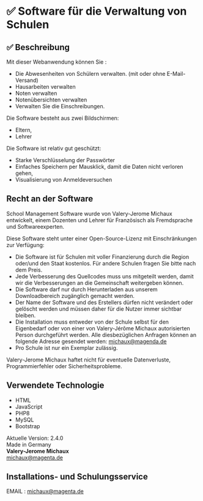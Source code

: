 # ✅ Software für die Verwaltung von Schulen

## ✅ Beschreibung

Mit dieser Webanwendung können Sie : 

- Die Abwesenheiten von Schülern verwalten. 
(mit oder ohne E-Mail-Versand)
- Hausarbeiten verwalten
- Noten verwalten
- Notenübersichten verwalten
- Verwalten Sie die Einschreibungen. 

Die Software besteht aus zwei Bildschirmen: 
- Eltern, 
- Lehrer

Die Software ist relativ gut geschützt: 
- Starke Verschlüsselung der Passwörter
- Einfaches Speichern per Mausklick, damit die Daten nicht verloren gehen,
- Visualisierung von Anmeldeversuchen  

## Recht an der Software

School Management Software wurde von Valery-Jerome Michaux entwickelt, einem Dozenten und Lehrer für Französisch als Fremdsprache und Softwareexperten.

Diese Software steht unter einer Open-Source-Lizenz mit Einschränkungen zur Verfügung:
- Die Software ist für Schulen mit voller Finanzierung durch die Region oder/und den Staat kostenlos. Für andere Schulen fragen Sie bitte nach dem Preis.
- Jede Verbesserung des Quellcodes muss uns mitgeteilt werden, damit wir die Verbesserungen an die Gemeinschaft weitergeben können.
- Die Software darf nur durch Herunterladen aus unserem Downloadbereich zugänglich gemacht werden.
- Der Name der Software und des Erstellers dürfen nicht verändert oder gelöscht werden und müssen daher für die Nutzer immer sichtbar bleiben.
- Die Installation muss entweder von der Schule selbst für den Eigenbedarf oder von einer von Valery-Jérôme Michaux autorisierten Person durchgeführt werden. Alle diesbezüglichen Anfragen können an folgende Adresse gesendet werden: michaux@magenda.de
- Pro Schule ist nur ein Exemplar zulässig.

Valery-Jerome Michaux haftet nicht für eventuelle Datenverluste, Programmierfehler oder Sicherheitsprobleme.

## Verwendete Technologie

- HTML
- JavaScript
- PHP8
- MySQL
- Bootstrap

Aktuelle Version: 2.4.0<br>
Made in Germany<br>
<b>Valery-Jerome Michaux</b><br>
michaux@magenta.de

## Installations- und Schulungsservice

EMAIL : michaux@magenta.de
